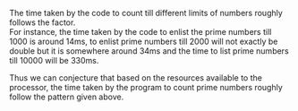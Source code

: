 The time taken by the code to count till different limits of numbers roughly follows the factor.  
For instance, the time taken by the code to enlist the prime numbers till 1000 is around 14ms, to enlist prime numbers till 2000 
will not exactly be double but it is somewhere around 34ms and the time to list prime numbers till 10000 will be 330ms. 

Thus we can conjecture that based on the resources available to the processor, the time taken by the program to count prime numbers
roughly follow the pattern given above. 
